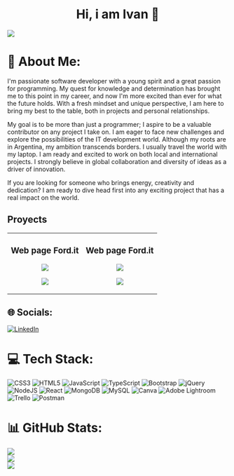 <div align="center">
  <h1 align="center">Hi, i am Ivan 👋</h1>
</div>

<img src="https://i.imgur.com/URxNf49.png">


# 💫 About Me:
I'm passionate software developer with a young spirit and a great passion for programming. 
My quest for knowledge and determination has brought me to this point in my career, and now I'm more excited than ever for what the future holds.
With a fresh mindset and unique perspective, I am here to bring my best to the table, both in projects and personal relationships.

My goal is to be more than just a programmer; I aspire to be a valuable contributor on any project I take on. I am eager to face new challenges and explore the possibilities of the IT development world.
Although my roots are in Argentina, my ambition transcends borders. I usually travel the world with my laptop. I am ready and excited to work on both local and international projects. I strongly believe in global collaboration and diversity of ideas as a driver of innovation.

If you are looking for someone who brings energy, creativity and dedication? I am ready to dive head first into any exciting project that has a real impact on the world.

## Proyects
<table>
  <tr>
    <td width="50%">
      <h3 align="center">Web page Ford.it</h3>
      <div align="center">
        <img src="https://i.imgur.com/3OT3yuA.png">
        <p>
          <a href="https://github.com/iamivanvila/ford-it-react" target="_blank">
          <img src="https://img.shields.io/badge/-view_repository-EB49FF?logo=github">  
          </a>
        </p>
      </div>
    </td>
    <td width="50%">
      <h3 align="center">Web page Ford.it</h3>
      <div align="center">
        <img src="https://i.imgur.com/3OT3yuA.png">
        <p>
          <a href="https://github.com/iamivanvila/ford-it-react" target="_blank">
          <img src="https://img.shields.io/badge/-view_repository-EB49FF?logo=github">  
          </a>
        </p>
      </div>
    </td>
  </tr>
</table>

## 🌐 Socials:
[![LinkedIn](https://img.shields.io/badge/LinkedIn-%230077B5.svg?logo=linkedin&logoColor=white)](https://linkedin.com/in/https://www.linkedin.com/in/ivanjosevila/?locale=en_US) 

# 💻 Tech Stack:
![CSS3](https://img.shields.io/badge/css3-%231572B6.svg?style=flat&logo=css3&logoColor=white) ![HTML5](https://img.shields.io/badge/html5-%23E34F26.svg?style=flat&logo=html5&logoColor=white) ![JavaScript](https://img.shields.io/badge/javascript-%23323330.svg?style=flat&logo=javascript&logoColor=%23F7DF1E) ![TypeScript](https://img.shields.io/badge/typescript-%23007ACC.svg?style=flat&logo=typescript&logoColor=white) ![Bootstrap](https://img.shields.io/badge/bootstrap-%238511FA.svg?style=flat&logo=bootstrap&logoColor=white) ![jQuery](https://img.shields.io/badge/jquery-%230769AD.svg?style=flat&logo=jquery&logoColor=white) ![NodeJS](https://img.shields.io/badge/node.js-6DA55F?style=flat&logo=node.js&logoColor=white) ![React](https://img.shields.io/badge/react-%2320232a.svg?style=flat&logo=react&logoColor=%2361DAFB) ![MongoDB](https://img.shields.io/badge/MongoDB-%234ea94b.svg?style=flat&logo=mongodb&logoColor=white) ![MySQL](https://img.shields.io/badge/mysql-%2300000f.svg?style=flat&logo=mysql&logoColor=white) ![Canva](https://img.shields.io/badge/Canva-%2300C4CC.svg?style=flat&logo=Canva&logoColor=white) ![Adobe Lightroom](https://img.shields.io/badge/Adobe%20Lightroom-31A8FF.svg?style=flat&logo=Adobe%20Lightroom&logoColor=white) ![Trello](https://img.shields.io/badge/Trello-%23026AA7.svg?style=flat&logo=Trello&logoColor=white) ![Postman](https://img.shields.io/badge/Postman-FF6C37?style=flat&logo=postman&logoColor=white)
# 📊 GitHub Stats:
![](https://github-readme-stats.vercel.app/api?username=iamivanvila&theme=tokyonight&hide_border=false&include_all_commits=true&count_private=false)<br/>
![](https://github-readme-streak-stats.herokuapp.com/?user=iamivanvila&theme=tokyonight&hide_border=false)<br/>
![](https://github-readme-stats.vercel.app/api/top-langs/?username=iamivanvila&theme=tokyonight&hide_border=false&include_all_commits=true&count_private=false&layout=compact)



<!-- Proudly created with GPRM ( https://gprm.itsvg.in ) -->

